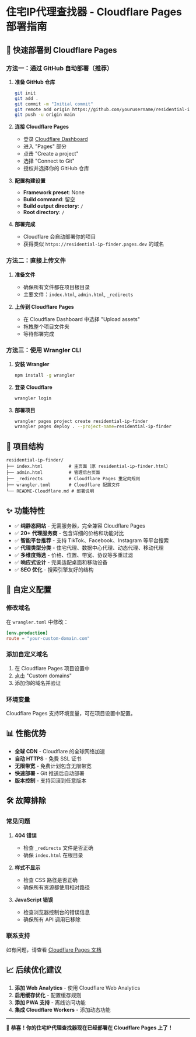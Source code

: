 # 住宅IP代理查找器 - Cloudflare Pages 部署指南

## 🚀 快速部署到 Cloudflare Pages

### 方法一：通过 GitHub 自动部署（推荐）

1. **准备 GitHub 仓库**
   ```bash
   git init
   git add .
   git commit -m "Initial commit"
   git remote add origin https://github.com/yourusername/residential-ip-finder.git
   git push -u origin main
   ```

2. **连接 Cloudflare Pages**
   - 登录 [Cloudflare Dashboard](https://dash.cloudflare.com/)
   - 进入 "Pages" 部分
   - 点击 "Create a project"
   - 选择 "Connect to Git"
   - 授权并选择你的 GitHub 仓库

3. **配置构建设置**
   - **Framework preset**: None
   - **Build command**: 留空
   - **Build output directory**: `/`
   - **Root directory**: `/`

4. **部署完成**
   - Cloudflare 会自动部署你的项目
   - 获得类似 `https://residential-ip-finder.pages.dev` 的域名

### 方法二：直接上传文件

1. **准备文件**
   - 确保所有文件都在项目根目录
   - 主要文件：`index.html`, `admin.html`, `_redirects`

2. **上传到 Cloudflare Pages**
   - 在 Cloudflare Dashboard 中选择 "Upload assets"
   - 拖拽整个项目文件夹
   - 等待部署完成

### 方法三：使用 Wrangler CLI

1. **安装 Wrangler**
   ```bash
   npm install -g wrangler
   ```

2. **登录 Cloudflare**
   ```bash
   wrangler login
   ```

3. **部署项目**
   ```bash
   wrangler pages project create residential-ip-finder
   wrangler pages deploy . --project-name=residential-ip-finder
   ```

## 📁 项目结构

```
residential-ip-finder/
├── index.html          # 主页面（原 residential-ip-finder.html）
├── admin.html          # 管理后台页面
├── _redirects          # Cloudflare Pages 重定向规则
├── wrangler.toml       # Cloudflare 配置文件
└── README-Cloudflare.md # 部署说明
```

## ✨ 功能特性

- ✅ **纯静态网站** - 无需服务器，完全兼容 Cloudflare Pages
- ✅ **20+ 代理服务商** - 包含详细的价格和功能对比
- ✅ **智能平台推荐** - 支持 TikTok、Facebook、Instagram 等平台搜索
- ✅ **代理类型分类** - 住宅代理、数据中心代理、动态代理、移动代理
- ✅ **多维度筛选** - 价格、位置、带宽、协议等多重过滤
- ✅ **响应式设计** - 完美适配桌面和移动设备
- ✅ **SEO 优化** - 搜索引擎友好的结构

## 🔧 自定义配置

### 修改域名
在 `wrangler.toml` 中修改：
```toml
[env.production]
route = "your-custom-domain.com"
```

### 添加自定义域名
1. 在 Cloudflare Pages 项目设置中
2. 点击 "Custom domains"
3. 添加你的域名并验证

### 环境变量
Cloudflare Pages 支持环境变量，可在项目设置中配置。

## 📊 性能优势

- **全球 CDN** - Cloudflare 的全球网络加速
- **自动 HTTPS** - 免费 SSL 证书
- **无限带宽** - 免费计划包含无限带宽
- **快速部署** - Git 推送后自动部署
- **版本控制** - 支持回滚到任意版本

## 🛠️ 故障排除

### 常见问题

1. **404 错误**
   - 检查 `_redirects` 文件是否正确
   - 确保 `index.html` 在根目录

2. **样式不显示**
   - 检查 CSS 路径是否正确
   - 确保所有资源都使用相对路径

3. **JavaScript 错误**
   - 检查浏览器控制台的错误信息
   - 确保所有 API 调用已移除

### 联系支持
如有问题，请查看 [Cloudflare Pages 文档](https://developers.cloudflare.com/pages/)

## 📈 后续优化建议

1. **添加 Web Analytics** - 使用 Cloudflare Web Analytics
2. **启用缓存优化** - 配置缓存规则
3. **添加 PWA 支持** - 离线访问功能
4. **集成 Cloudflare Workers** - 添加动态功能

---

🎉 **恭喜！你的住宅IP代理查找器现在已经部署在 Cloudflare Pages 上了！**

<!-- Force new commit -->